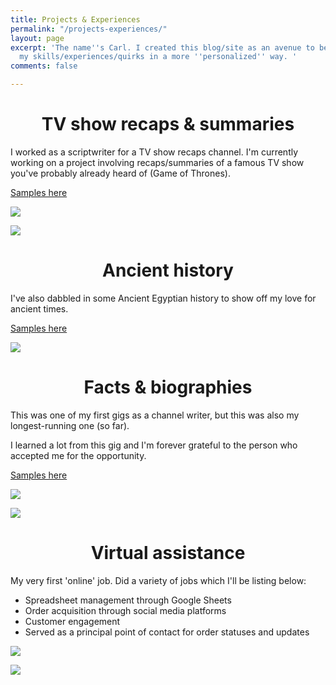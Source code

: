 ```yaml
---
title: Projects & Experiences
permalink: "/projects-experiences/"
layout: page
excerpt: 'The name''s Carl. I created this blog/site as an avenue to better display
  my skills/experiences/quirks in a more ''personalized'' way. '
comments: false

---
```

<div align="center"><h1>
TV show recaps & summaries
</h1></div>

I worked as a scriptwriter for a TV show recaps channel. I'm currently working on a project involving recaps/summaries of a famous TV show you've probably already heard of (Game of Thrones).

[Samples here](https://drive.google.com/drive/folders/1xLcsIHnidWpdG11yliAGP0mTguDWGXtr?usp=sharing)

![](https://cdn.discordapp.com/attachments/993410728088305734/1018674843450884138/Screenshot_3.jpg)

![](https://cdn.discordapp.com/attachments/993410728088305734/1018674816234029056/Screenshot_1.jpg)

<div align="center"><h1>
Ancient history
</h1></div>

I've also dabbled in some Ancient Egyptian history to show off my love for ancient times. 

[Samples here](https://drive.google.com/drive/folders/1OYmRJpw7snDL43s6v8dI_Y9fiOwS-ADp?usp=sharing)

![](https://cdn.discordapp.com/attachments/993410728088305734/1020581838743404554/unknown.png)

<div align="center"><h1>
Facts & biographies
</h1></div>

This was one of my first gigs as a channel writer, but this was also my longest-running one (so far).

I learned a lot from this gig and I'm forever grateful to the person who accepted me for the opportunity. 

[Samples here](https://drive.google.com/drive/folders/1AkDNQ1FOgvbCX4ovp0HI8DBY3iCMBfm3?usp=sharing)

![](https://cdn.discordapp.com/attachments/993410728088305734/1020582876745564170/unknown.png)

![](https://cdn.discordapp.com/attachments/993410728088305734/1020589610184740874/unknown.png)

<div align="center"><h1>
Virtual assistance
</h1></div>

My very first 'online' job. Did a variety of jobs which I'll be listing below:

* Spreadsheet management through Google Sheets
* Order acquisition through social media platforms
* Customer engagement
* Served as a principal point of contact for order statuses and updates

![](https://cdn.discordapp.com/attachments/993410728088305734/1020601057547657227/image-censored_1.png)

![](https://cdn.discordapp.com/attachments/993410728088305734/1020601130398535761/image-censored.png)